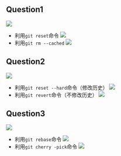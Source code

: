 ## Question1
![](2024-11-10-09-38-59.png)

- 利用`git reset`命令
  ![](2024-11-10-09-41-31.png)
- 利用`git rm --cached`
![](2024-11-10-09-42-49.png)

## Question2
![](2024-11-10-09-43-33.png)

- 利用`git reset --hard`命令（修改历史）
![](2024-11-10-09-44-44.png)
- 利用`git revert`命令（不修改历史）
![](2024-11-10-09-45-50.png)

## Question3
![](2024-11-10-09-48-46.png)

- 利用`git rebase`命令
![](2024-11-10-09-49-46.png)
- 利用`git cherry -pick`命令
![](2024-11-10-09-50-38.png)
